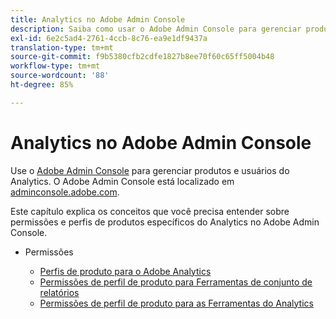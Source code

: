 ```yaml
---
title: Analytics no Adobe Admin Console
description: Saiba como usar o Adobe Admin Console para gerenciar produtos e usuários do Analytics.
exl-id: 6e2c5ad4-2761-4ccb-8c76-ea9e1df9437a
translation-type: tm+mt
source-git-commit: f9b5380cfb2cdfe1827b8ee70f60c65ff5004b48
workflow-type: tm+mt
source-wordcount: '88'
ht-degree: 85%

---
```


# Analytics no Adobe Admin Console

Use o [Adobe Admin Console](https://helpx.adobe.com/br/enterprise/using/admin-console.html) para gerenciar produtos e usuários do Analytics. O Adobe Admin Console está localizado em [adminconsole.adobe.com](https://adminconsole.adobe.com/).

Este capítulo explica os conceitos que você precisa entender sobre permissões e perfis de produtos específicos do Analytics no Adobe Admin Console.

* Permissões

   * [Perfis de produto para o Adobe Analytics](/help/admin/admin-console/permissions/product-profile.md)
   * [Permissões de perfil de produto para Ferramentas de conjunto de relatórios](/help/admin/admin-console/permissions/report-suite-tools.md)
   * [Permissões de perfil de produto para as Ferramentas do Analytics](/help/admin/admin-console/permissions/analytics-tools.md)
